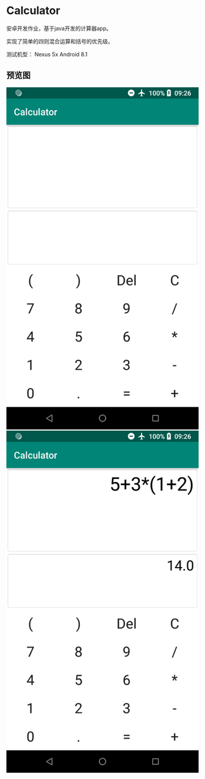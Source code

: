 # Calculator
安卓开发作业，基于java开发的计算器app。

实现了简单的四则混合运算和括号的优先级。

测试机型：
Nexus 5x Android 8.1

## 预览图

![](https://raw.githubusercontent.com/Windylh/image/master/2019.5.14/Screenshot_20190514-092623.png)
![](https://raw.githubusercontent.com/Windylh/image/master/2019.5.14/Screenshot_20190514-092650.png)
